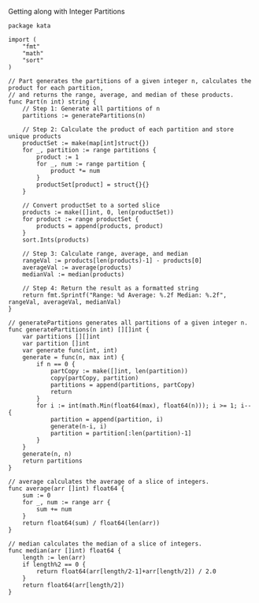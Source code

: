 Getting along with Integer Partitions

    package kata
    
    import (
    	"fmt"
    	"math"
    	"sort"
    )
    
    // Part generates the partitions of a given integer n, calculates the product for each partition,
    // and returns the range, average, and median of these products.
    func Part(n int) string {
    	// Step 1: Generate all partitions of n
    	partitions := generatePartitions(n)
    
    	// Step 2: Calculate the product of each partition and store unique products
    	productSet := make(map[int]struct{})
    	for _, partition := range partitions {
    		product := 1
    		for _, num := range partition {
    			product *= num
    		}
    		productSet[product] = struct{}{}
    	}
    
    	// Convert productSet to a sorted slice
    	products := make([]int, 0, len(productSet))
    	for product := range productSet {
    		products = append(products, product)
    	}
    	sort.Ints(products)
    
    	// Step 3: Calculate range, average, and median
    	rangeVal := products[len(products)-1] - products[0]
    	averageVal := average(products)
    	medianVal := median(products)
    
    	// Step 4: Return the result as a formatted string
    	return fmt.Sprintf("Range: %d Average: %.2f Median: %.2f", rangeVal, averageVal, medianVal)
    }
    
    // generatePartitions generates all partitions of a given integer n.
    func generatePartitions(n int) [][]int {
    	var partitions [][]int
    	var partition []int
    	var generate func(int, int)
    	generate = func(n, max int) {
    		if n == 0 {
    			partCopy := make([]int, len(partition))
    			copy(partCopy, partition)
    			partitions = append(partitions, partCopy)
    			return
    		}
    		for i := int(math.Min(float64(max), float64(n))); i >= 1; i-- {
    			partition = append(partition, i)
    			generate(n-i, i)
    			partition = partition[:len(partition)-1]
    		}
    	}
    	generate(n, n)
    	return partitions
    }
    
    // average calculates the average of a slice of integers.
    func average(arr []int) float64 {
    	sum := 0
    	for _, num := range arr {
    		sum += num
    	}
    	return float64(sum) / float64(len(arr))
    }
    
    // median calculates the median of a slice of integers.
    func median(arr []int) float64 {
    	length := len(arr)
    	if length%2 == 0 {
    		return float64(arr[length/2-1]+arr[length/2]) / 2.0
    	}
    	return float64(arr[length/2])
    }
